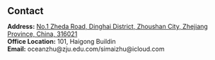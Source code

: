 <h1 id="contact"></h1>

<h2 style="margin: 30px 0px 10px;">Contact</h2>

<p><strong>Address:</strong> <a href="https://www.google.com/maps/place/%E6%B5%99%E6%B1%9F%E5%A4%A7%E5%AD%A6%E8%88%9F%E5%B1%B1%E6%A0%A1%E5%8C%BA/@29.99447,122.1650481,17z/data=!3m1!4b1!4m6!3m5!1s0x3452c52972e5f09f:0xb7c1d0a4152190e4!8m2!3d29.99447!4d122.167623!16s%2Fg%2F11cn69j3q0?entry=ttu">No.1 Zheda Road, Dinghai District, Zhoushan City, Zhejiang Province, China, 316021</a>
<br />
<strong>Office Location:</strong> 101, Haigong Buildin
<br />
<strong>Email:</strong> <email>oceanzhu@zju.edu.com/<email>simaizhu@icloud.com
<br />
<!-- <strong>Phone:</strong> </p> -->
<!-- <p style="text-align: left;"><iframe src="https://docs.google.com/forms/d/e/1FAIpQLSeFJTf6Nq_juYt4YNHpMSA5JOIDjsyAG3BjNEWdyAJfhfO11w/viewform?embedded=true&hl=en" width="640" scrolling="no" height="780" frameborder="0" marginheight="0" marginwidth="0">Loading…</iframe></p> -->